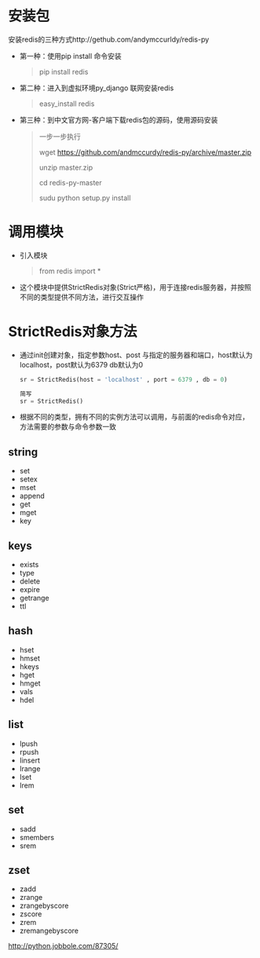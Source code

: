 # 安装包

安装redis的三种方式http://gethub.com/andymccurldy/redis-py

- 第一种：使用pip install 命令安装

  > pip install redis

- 第二种：进入到虚拟环境py_django 联网安装redis

  > easy_install redis

- 第三种：到中文官方网-客户端下载redis包的源码，使用源码安装

  > 一步一步执行
  >
  > wget https://github.com/andmccurdy/redis-py/archive/master.zip
  >
  > unzip master.zip
  >
  > cd redis-py-master
  >
  > sudu python setup.py install

# 调用模块

- 引入模块

  > from redis import *

- 这个模块中提供StrictRedis对象(Strict严格)，用于连接redis服务器，并按照不同的类型提供不同方法，进行交互操作



# StrictRedis对象方法

- 通过init创建对象，指定参数host、post 与指定的服务器和端口，host默认为localhost，post默认为6379 db默认为0

  ```python
  sr = StrictRedis(host = 'localhost' , port = 6379 , db = 0)
  
  简写
  sr = StrictRedis()
  ```

- 根据不同的类型，拥有不同的实例方法可以调用，与前面的redis命令对应，方法需要的参数与命令参数一致

## string

- set
- setex
- mset
- append
- get 
- mget 
- key



## keys

- exists
- type
- delete
- expire
- getrange
- ttl



## hash

- hset
- hmset
- hkeys
- hget
- hmget
- vals
- hdel



## list

- lpush
- rpush
- linsert
- lrange
- lset
- lrem



## set

- sadd
- smembers
- srem



## zset

- zadd
- zrange
- zrangebyscore
- zscore
- zrem
- zremangebyscore

http://python.jobbole.com/87305/                                                                                                                                                                                                                                                                                                                                                                                                                                                                                                                                                                                                                                                                                                                                                                                                                                                                                                                                                                                                                                                                                                                                                                                                                                                                                                                                                                                                                                                                                                                                                                                                                                                                                                                                                                                                                                                                                                                                                                                                                                                                                                                                                                                                                                                                                                                                                                                                                                                                                                                                                                                                                                                                                                                                                                                                                                                                                                                                                                                                                                                                                                                                                                                                                          

